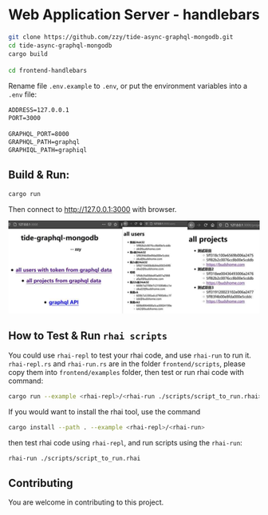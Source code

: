 # Web Application Server - handlebars

``` Bash
git clone https://github.com/zzy/tide-async-graphql-mongodb.git
cd tide-async-graphql-mongodb
cargo build

cd frontend-handlebars
```

Rename file `.env.example` to `.env`, or put the environment variables into a `.env` file:

```
ADDRESS=127.0.0.1
PORT=3000

GRAPHQL_PORT=8000
GRAPHQL_PATH=graphql
GRAPHIQL_PATH=graphiql
```

## Build & Run:

``` Bash
cargo run
```
Then connect to http://127.0.0.1:3000 with browser.

![Client Image](../data/client.jpg)

## How to Test & Run `rhai scripts`

You could use `rhai-repl` to test your rhai code, and use `rhai-run` to run it. `rhai-repl.rs` and `rhai-run.rs` are in the folder `frontend/scripts`, please copy them into `frontend/examples` folder, then test or run rhai code with command:

``` bash 
cargo run --example <rhai-repl>/<rhai-run ./scripts/script_to_run.rhai>
``` 

If you would want to install the rhai tool, use the command 

``` bash
cargo install --path . --example <rhai-repl>/<rhai-run>
```

then test rhai code using `rhai-repl`, and run scripts using the `rhai-run`:

``` bash
rhai-run ./scripts/script_to_run.rhai
```

## Contributing

You are welcome in contributing to this project.

